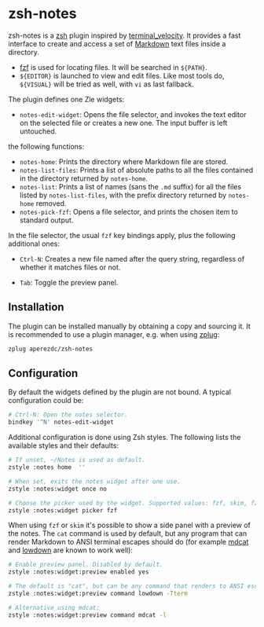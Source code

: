 # zsh-notes

zsh-notes is a [zsh](http://www.zsh.org/) plugin inspired by
[terminal_velocity](https:/A/www.seanh.cc/terminal_velocity/). It provides a
fast interface to create and access a set of
[Markdown](https://en.wikipedia.org/wiki/Markdown) text files inside a
directory.

- [fzf](https://github.com/junegunn/fzf) is used for locating files. It
  will be searched in `${PATH}`.
- `${EDITOR}` is launched to view and edit files. Like most tools do,
  `${VISUAL}` will be tried as well, with `vi` as last fallback.

The plugin defines one Zle widgets:

- `notes-edit-widget`: Opens the file selector, and invokes the text
  editor on the selected file or creates a new one. The input buffer is
  left untouched.

the following functions:

- `notes-home`: Prints the directory where Markdown file are stored.
- `notes-list-files`: Prints a list of absolute paths to all the files
  contained in the directory returned by `notes-home`.
- `notes-list`: Prints a list of names (sans the `.md` suffix) for all
  the files listed by `notes-list-files`, with the prefix directory
  returned by `notes-home` removed.
- `notes-pick-fzf`: Opens a file selector, and prints the chosen item
  to standard output.

In the file selector, the usual `fzf` key bindings apply, plus the following
additional ones:

- `Ctrl-N`: Creates a new file named after the query string, regardless
  of whether it matches files or not.

- `Tab`: Toggle the preview panel.


## Installation

The plugin can be installed manually by obtaining a copy and sourcing it.
It is recommended to use a plugin manager, e.g. when using
[zplug](https://github.com/zplug/zplug):

```sh
zplug aperezdc/zsh-notes
```


## Configuration

By default the widgets defined by the plugin are not bound. A typical
configuration could be:

```sh
# Ctrl-N: Open the notes selector.
bindkey '^N' notes-edit-widget
```

Additional configuration is done using Zsh styles. The following lists
the available styles and their defaults:

```sh
# If unset, ~/Notes is used as default.
zstyle :notes home  ''

# When set, exits the notes widget after one use.
zstyle :notes:widget once no

# Choose the picker used by the widget. Supported values: fzf, skim, fzy.
zstyle :notes:widget picker fzf
```

When using `fzf` or `skim` it's possible to show a side panel with a preview
of the notes. The `cat` command is used by default, but any program that can
render Markdown to ANSI terminal escapes should do (for example
[mdcat](https://github.com/lunaryorn/mdcat) and
[lowdown](https://kristaps.bsd.lv/lowdown/) are known to work well):

```sh
# Enable preview panel. Disabled by default.
zstyle :notes:widget:preview enabled yes

# The default is "cat", but can be any command that renders to ANSI escapes:
zstyle :notes:widget:preview command lowdown -Tterm

# Alternative using mdcat:
zstyle :notes:widget:preview command mdcat -l
```
